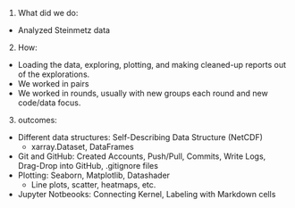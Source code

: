 

1.  What did we do:
  - Analyzed Steinmetz data

2.  How:
  - Loading the data, exploring, plotting, and making cleaned-up reports out of the explorations.
  - We worked in pairs
  - We worked in rounds, usually with new groups each round and new code/data focus.
  
3. outcomes:
  - Different data structures: Self-Describing Data Structure (NetCDF)
     - xarray.Dataset, DataFrames
  - Git and GitHub: Created Accounts, Push/Pull, Commits, Write Logs, Drag-Drop into GitHub, .gitignore files
  - Plotting: Seaborn, Matplotlib, Datashader
    - Line plots, scatter, heatmaps, etc.
  - Jupyter Notbeooks: Connecting Kernel, Labeling with Markdown cells
